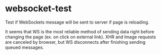 websocket-test
===============

Test if WebSockets message will be sent to server if page is reloading.

It seems that WS is the most reliable method of sending data right before changing the page (ex. on click on external link). XHR and Image requests are canceled by browser, but WS disconnects after finishing sending queued messages.
